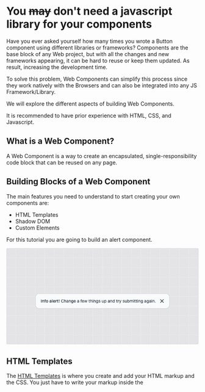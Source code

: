 # You ~~may~~ don't need a javascript library for your components

Have you ever asked yourself how many times you wrote a Button component using different libraries or frameworks? Components are the base block of any Web project, but with all the changes and new frameworks appearing, it can be hard to reuse or keep them updated. As result, increasing the development time.

To solve this problem, Web Components can simplify this process since they work natively with the Browsers and can also be integrated into any JS Framework/Library.

We will explore the different aspects of building Web Components.

It is recommended to have prior experience with HTML, CSS, and Javascript.

## What is a Web Component?

A Web Component is a way to create an encapsulated, single-responsibility code block that can be reused on any page. 

## Building Blocks of a Web Component

The main features you need to understand to start creating your own components are:

- HTML Templates
- Shadow DOM
- Custom Elements

For this tutorial you are going to build an alert component. 

![Custom Alert Element](./assets/images/alert_component.png)

## HTML Templates

The [HTML Templates](https://developer.mozilla.org/de/docs/Web/HTML/Element/template) is where you create and add your HTML markup and the CSS. You just have to write your markup inside the <template> tag to use it.

### HTML Content

The different aspect of the template is that it will be parsed but not rendered, so your template will appear in the DOM but not be presented on the page. To understand it better, let's look at the example below.

```html
<template>
    <div class="alert">
    <span class="alert__text">
      <slot></slot>
    </span>
        <button id="close-button" type="button" class="alert__button">
            <span class="sr-only">close</span>
            <svg class="h-5 w-5" fill="currentColor" viewbox="0 0 20 20" xmlns="http://www.w3.org/2000/svg">...</svg>
        </button>
    </div>
</template>
```

Since we don't have a native support to import html file into the JavaScript code, the easier way to achieve this is to add a template tag via code in the JavaScript file and assign the HTML content to the innerHTML property.

```javascript
const template = document.createElement('template');
template.innerHTML = /*html*/ `
<div class="alert">
  <span class="alert__text">
    <slot></slot>
  </span>
  <button id="close-button" type="button" class="alert__button">
    <span class="sr-only">close</span>
    <svg class="h-5 w-5" fill="currentColor" viewBox="0 0 20 20" xmlns="http://www.w3.org/2000/svg">
      <path fill-rule="evenodd" d="M4.293 4.293a1 1 0 011.414 0L10 8.586l4.293-4.293a1 1 0 111.414 1.414L11.414 10l4.293 4.293a1 1 0 01-1.414 1.414L10 11.414l-4.293 4.293a1 1 0 01-1.414-1.414L8.586 10 4.293 5.707a1 1 0 010-1.414z" clip-rule="evenodd"></path>
    </svg>
  </button>
</div>`;
```

### Element Styling

In a Web Component, there are 3 ways of defining a style:

* **Inline Style**
* **CSS Import**
* **Link Reference**

In addition to the conventional [CSS selectors](https://developer.mozilla.org/en-US/docs/Web/CSS/CSS_Selectors), Web Components supports the following ones:

* [:host/:host(selector-name)](https://developer.mozilla.org/en-US/docs/Web/CSS/:host) -> Selects the shadow host element or if it has a certain class.
* [:host-context(selector-name)](https://developer.mozilla.org/en-US/docs/Web/CSS/:host-context) -> Selects the shadow host element only if the selector given as the function's parameter matches the shadow host's ancestor(s) in the place it sits inside the DOM hierarchy.
* [::slotted()](https://developer.mozilla.org/en-US/docs/Web/CSS/::slotted) -> Selects a slotted element if it matches the selector.
* [::part()](https://developer.mozilla.org/en-US/docs/Web/CSS/::part) -> Selects any element within a shadow tree that has a matching **part** attribute.

#### Inline Style

The initial way you could start styling your component is to declare your styles inside the template. 

```html
<template id="alert-custom-element">
  <style>
    :host {
      display: block;
    }
    :root {
      --bg-color: #ffffff;
      --border-color: #d4d4d8;
      --text-color: #374151;
    }
    .alert {
      display: flex;
      justify-content: space-between;
      align-items: center;
      padding: 2rem 4rem;
      font-size: small;
      color: var(--text-color);
      border: 1px solid var(--border-color);
      background-color: var(--background-color);
    }
  </style>
  <div class="alert">
    <span class="alert__text">
      <slot></slot>
    </span>
    ...
  </div>`
</template>
```

## The Shadow DOM

A key aspect of web components is encapsulation — keeping the markup structure, style, and behavior hidden and separate from other code on the page so that different parts do not clash and the code can be kept nice and clean. The [Shadow DOM](https://developer.mozilla.org/en-US/docs/Web/Web_Components/Using_shadow_DOM) API is a crucial part of this, providing a way to attach a hidden separated DOM to an element.

Shadow DOM allows hidden DOM trees to be attached to elements in the regular DOM tree — this shadow DOM tree starts with a shadow root, underneath which can be attached to any elements you want, in the same way as the standard DOM.

![Custom Element Lifecycle](./assets/images/shadow_dom_high_level.svg)

Another essential feature of Shadow DOM is that it enables us to use a [`<slot>`](https://developer.mozilla.org/en-US/docs/Web/HTML/Element/slot) tag inside our markup and easily append the children elements inside our component.

### Define your Custom Element

To create [Custom Elements](https://developer.mozilla.org/en-US/docs/Web/Web_Components/Using_custom_elements), we need to define the name and a class object that represents the element's behavior. As a rule of thumb, you should add a prefix to your component to avoid clashes with the native HTML tags. So, in our example, we can add _ce_ (custom element) prefix in the name of our component like `ce-alert`.

#### Create a new Custom Element

We create a new class `Alert` inherited from HTMLElement and call the base constructor with the super inside our constructor method.

```javascript
const template = document.createElement('template');
//...
export class Alert extends HTMLElement {
  constructor() {
    super();
  }
}
```

#### Register a new Custom Element

Next, we use the `customElements.define` method to register our new component.

```javascript
const template = document.createElement('template');
//...
export class Alert extends HTMLElement {
//...
}
window.customElements.define('ce-alert', Alert);
```

##### The Element Lifecycle

You can define several different callbacks inside a custom element's class definition, which fire at other points in the element's lifecycle:

![Custom Element Lifecycle](./assets/images/custom_element_lifecycle.svg)

- `connectedCallback`: Invoked each time the custom element is appended into a document-connected element. Each time the node is moved, this may happen before the element's contents have been fully parsed.
- `disconnectedCallback`: Invoked each time the custom element is disconnected from the document's DOM.
- `adoptedCallback`: Invoked each time the custom element is moved to a new document.
- `attributeChangedCallback`: Invoked each time one of the custom element's attributes is added, removed, or changed. Which attributes to notice a change is specified in a static get `observedAttributes` method

Let's look at an example of these concepts in use.

```html
<ce-alert></ce-alert>
 ```

```javascript
//...
export class Alert extends HTMLElement {
  constructor() {
    super();
    const shadow = this.attachShadow({ mode: 'open' });
    shadow.appendChild(template.content.cloneNode(true));
  }
  connectedCallback() {
    const button = this.shadowRoot.getElementById(`close-button`);
    button.addEventListener('click', () => {
      this.dispatchEvent(new CustomEvent('close'));
      this.remove();
    }, { once: true });
  }
}
//...
```

The class constructor is simple — here, we attach a shadow DOM to the element. The shadow mode can be **open** or **closed**. In the **open** state, the element can be accessed outside the shadow root or vise-versa. So, for example, we could access the button inside our `ce-alert` component by doing the following query:

```javascript
document.querySelector('ce-alert').shadowRoot.querySelector('#close-button');
```

The updates are all handled by the life cycle callbacks, which are placed inside the class definition as methods. The `connectedCallback()` runs each time the element is added to the DOM — here, we add the click event function to remove the element when clicked.

#### Define attributes and properties

Attributes and properties work slightly differently from what we used to understand in a JS library/framework. Attributes are what you declare inside the HTML tag, and properties are part of the [HTMLElement](https://developer.mozilla.org/en-US/docs/Web/API/HTMLElement) class we extended, and when we define a new component, it already contains a set of properties defined. So sync attributes and properties can be achieved by reflecting properties to attributes. Let's demonstrate that with our example:

```html
<ce-alert color="red"></ce-alert>
 ```

It is crucial to notice that attributes are **always** strings. Therefore, you cannot define a method, object, or number. But, in case you need another type, you have to cast it later or declare it directly inside the element object.

Now to sync the attribute with the property in the class:

```javascript
//...
export class Alert extends HTMLElement {
//...
  set color(value) {
    this.setAttribute('color', value);
  }

  get color() {
    return this.getAttribute('color');
  }

  connectedCallback() {
    console.log(this.color); // outputs: "red"
  }
}
//...
```

Although this approach works, it can become verbose or tedious as more and more properties our components have. Still, there is an alternative that does not require declaring all properties manually: The [HTMLElement.datasets](https://developer.mozilla.org/en-US/docs/Web/API/HTMLElement/dataset) interface provides read/write access to custom data attributes (`data-*`) on elements. It exposes a map of strings (DOMStringMap) with each `data-*` attribute entry. Updating our example with the dataset declaration:

```html
<ce-alert data-color="red"></ce-alert>
 ```

```javascript
//...
export class Alert extends HTMLElement {
//...
  connectedCallback() {
    console.log(this.dataset.color); // outputs: "red"
  }
}
//...
```

#### Sync Properties and Attributes (Bonus)

In case you want to do the sync between attributes and properties, here is a function that can simplify this process:

```javascript
/**
 * @param target - the custom element class
 * @param props - properties which needs to be synced with the attributes
 */
const defineProperties = (target, props) => {
  Object.defineProperties(
    target,
    Object.keys(props).reduce((acc, key) => {
      acc[key] = {
        enumerable: true,
        configurable: true,
        get: () => {
          const attr = target.getAttribute(getAttrName(key));
          return (attr === '' ? true : attr) ?? props[key];
        },
        set: (val) => {
          if (val === '' || val) {
            target.setAttribute(getAttrName(key), val === true ? '' : val);
          } else {
            target.removeAttribute(key);
          }
        }
      };
      return acc;
    }, {})
  );
};
```

### Observe Properties and Attributes

To detect attributes or property changes, we just need to return an array with all values we want using the static method `observedAttributes`. Next, we configure our callback function `attributeChangedCallback` to define what will happen when the defined property changes.

```javascript
//...
export class Alert extends HTMLElement {
//...
  static observedAttributes() {
    return ['data-color'];
  }
  attributeChangedCallback(name, prev, curr) {
    if (prev !== curr) {
      this.shadowRoot.querySelector('.alert').classList.remove(prev);
      this.shadowRoot.querySelector('.alert').classList.add(curr);
    }
  }
}
//...
```

### Final Result

To complete, here is the final result of our new Web Component:

```javascript
const template = document.createElement('template');
template.innerHTML = /*html*/ `
<div class="alert">
  <span class="alert__text">
    <slot></slot>
  </span>
  <button id="close-button" type="button" class="alert__button">
    <span class="sr-only">close</span>
    <svg class="h-5 w-5" fill="currentColor" viewBox="0 0 20 20" xmlns="http://www.w3.org/2000/svg">
      <path fill-rule="evenodd" d="M4.293 4.293a1 1 0 011.414 0L10 8.586l4.293-4.293a1 1 0 111.414 1.414L11.414 10l4.293 4.293a1 1 0 01-1.414 1.414L10 11.414l-4.293 4.293a1 1 0 01-1.414-1.414L8.586 10 4.293 5.707a1 1 0 010-1.414z" clip-rule="evenodd"></path>
    </svg>
  </button>
</div>`;

export class Alert extends HTMLElement {
  static observedAttributes() {
    return ['data-color'];
  }
  constructor() {
    super();
    const shadow = this.attachShadow({ mode: 'open' });
    shadow.appendChild(template.content.cloneNode(true));
  }
  connectedCallback() {
    const button = this.shadowRoot.getElementById(`close-button`);
    button.addEventListener('click', () => {
      this.dispatchEvent(new CustomEvent('close'));
      this.remove();
    }, { once: true });
  }
  attributeChangedCallback(name, prev, curr) {
    if (prev !== curr) {
      this.shadowRoot.querySelector('.alert').classList.remove(prev);
      this.shadowRoot.querySelector('.alert').classList.add(curr);
    }
  }
}

window.customElements.define('ce-alert', Alert);
```

As you probably notice, we are still missing the styling of your component, but we will tackle it next.

### Browser Integration

We can now use our Custom Element in our HTML file. To integrate, we must import the js file as a [module](https://developer.mozilla.org/en-US/docs/Web/JavaScript/Guide/Modules#applying_the_module_to_your_html).

```html
<html>
  <head>
    <!--...-->
    <script type="module" src="./alert.js"></script>
  </head>
  <body>
    <ce-alert></ce-alert>
  </body>
</html>
```

### Problems and Issues

There are good aspects of using Web Components as it can work everywhere, is small, and runs faster as it uses built-in platform APIs. But it is not only flowers, and there are also some things which might not work as you expected.

#### Attributes vs Properties

A downside of using attributes in a custom element is that it accepts only strings, and syncing the properties with the attributes requires manual declaration.

#### Component Update

Custom elements can detect if an attribute changes, but what happens next is up to the developer to define.

#### Styling

Styling can be problematic and tricky since the component is encapsulated.

#### Forms

Using forms with custom elements requires some [custom form association](https://developer.mozilla.org/en-US/docs/Web/API/HTMLElement/attachInternals) to make it work.

#### SSR Support

Due to the nature of a Web Component, it cannot be used in an SSR page since Web Components rely on browser-specific DOM APIs, and the Shadow DOM cannot be represented declaratively, so it cannot be sent as string format.

## Conclusion

In this article, we have looked into the world of Web Components, which consists of three blocks: **HTML Template**, **Shadow DOM**, and **Custom Elements**. Combining them makes it possible to create our Custom HTML Elements that can be reused in many other applications.

To get a little more information about building Web Components, you can check the [webcomponents.dev](https://webcomponents.dev/) website, where you can discover and play with different ways of making Web Components.

Try it out, play with it, and create your first Web Component for your application.
